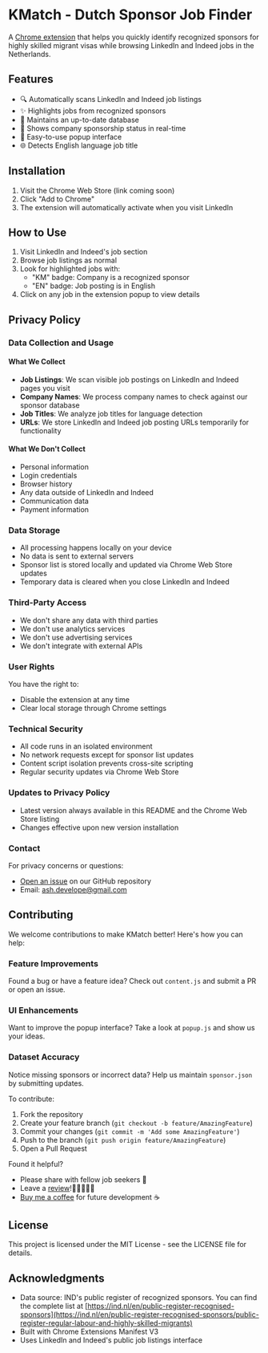 # KMatch - Dutch Sponsor Job Finder

A [Chrome extension](https://chromewebstore.google.com/detail/kmatch-dutch-sponsor-job/jlchmhdkonkhmllpdcjomhboiednalmf) that helps you quickly identify recognized sponsors for highly skilled migrant visas while browsing LinkedIn and Indeed jobs in the Netherlands.

## Features

- 🔍 Automatically scans LinkedIn and Indeed job listings
- ✨ Highlights jobs from recognized sponsors
- 🔄 Maintains an up-to-date database
- 🏢 Shows company sponsorship status in real-time
- 📱 Easy-to-use popup interface
- 🌐 Detects English language job title

## Installation

1. Visit the Chrome Web Store (link coming soon)
2. Click "Add to Chrome"
3. The extension will automatically activate when you visit LinkedIn

## How to Use

1. Visit LinkedIn and Indeed's job section
2. Browse job listings as normal
3. Look for highlighted jobs with:
   - "KM" badge: Company is a recognized sponsor
   - "EN" badge: Job posting is in English
4. Click on any job in the extension popup to view details

## Privacy Policy

### Data Collection and Usage

#### What We Collect
- **Job Listings**: We scan visible job postings on LinkedIn and Indeed pages you visit
- **Company Names**: We process company names to check against our sponsor database
- **Job Titles**: We analyze job titles for language detection
- **URLs**: We store LinkedIn and Indeed job posting URLs temporarily for functionality

#### What We Don't Collect
- Personal information
- Login credentials
- Browser history
- Any data outside of LinkedIn and Indeed
- Communication data
- Payment information

### Data Storage

- All processing happens locally on your device
- No data is sent to external servers
- Sponsor list is stored locally and updated via Chrome Web Store updates
- Temporary data is cleared when you close LinkedIn and Indeed

### Third-Party Access

- We don't share any data with third parties
- We don't use analytics services
- We don't use advertising services
- We don't integrate with external APIs

### User Rights

You have the right to:
- Disable the extension at any time
- Clear local storage through Chrome settings

### Technical Security

- All code runs in an isolated environment
- No network requests except for sponsor list updates
- Content script isolation prevents cross-site scripting
- Regular security updates via Chrome Web Store

### Updates to Privacy Policy

- Latest version always available in this README and the Chrome Web Store listing
- Changes effective upon new version installation

### Contact

For privacy concerns or questions:
- [Open an issue](https://github.com/AshZLee/KMatch/issues) on our GitHub repository
- Email: ash.develope@gmail.com

## Contributing

We welcome contributions to make KMatch better! Here's how you can help:

### Feature Improvements
Found a bug or have a feature idea? Check out `content.js` and submit a PR or open an issue.

### UI Enhancements
Want to improve the popup interface? Take a look at `popup.js` and show us your ideas.

### Dataset Accuracy
Notice missing sponsors or incorrect data? Help us maintain `sponsor.json` by submitting updates.

To contribute:
1. Fork the repository
2. Create your feature branch (`git checkout -b feature/AmazingFeature`)
3. Commit your changes (`git commit -m 'Add some AmazingFeature'`)
4. Push to the branch (`git push origin feature/AmazingFeature`)
5. Open a Pull Request

Found it helpful?
- Please share with fellow job seekers 🔗
- Leave a [review](https://chromewebstore.google.com/detail/kmatch-dutch-sponsor-job/jlchmhdkonkhmllpdcjomhboiednalmf)!🌟🌟🌟🌟🌟
- [Buy me a coffee](https://buymeacoffee.com/ash.develope?new=1) for future development ☕️

## License

This project is licensed under the MIT License - see the LICENSE file for details.

## Acknowledgments

- Data source: IND's public register of recognized sponsors. You can find the complete list at [https://ind.nl/en/public-register-recognised-sponsors](https://ind.nl/en/public-register-recognised-sponsors/public-register-regular-labour-and-highly-skilled-migrants)
- Built with Chrome Extensions Manifest V3
- Uses LinkedIn and Indeed's public job listings interface
